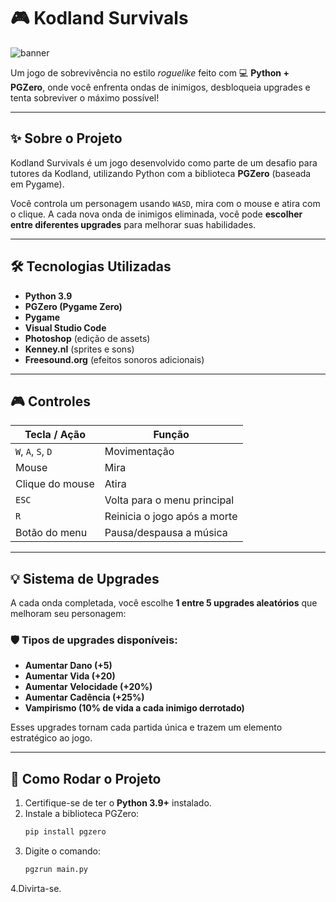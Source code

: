 # 🎮 Kodland Survivals

![banner](https://user-images.githubusercontent.com/0000000/banner-placeholder.png)

Um jogo de sobrevivência no estilo *roguelike* feito com 💻 **Python + PGZero**, onde você enfrenta ondas de inimigos, desbloqueia upgrades e tenta sobreviver o máximo possível!

---

## ✨ Sobre o Projeto

Kodland Survivals é um jogo desenvolvido como parte de um desafio para tutores da Kodland, utilizando Python com a biblioteca **PGZero** (baseada em Pygame).

Você controla um personagem usando `WASD`, mira com o mouse e atira com o clique. A cada nova onda de inimigos eliminada, você pode **escolher entre diferentes upgrades** para melhorar suas habilidades.

---

## 🛠️ Tecnologias Utilizadas

- **Python 3.9**
- **PGZero (Pygame Zero)**
- **Pygame**
- **Visual Studio Code**
- **Photoshop** (edição de assets)
- **Kenney.nl** (sprites e sons)
- **Freesound.org** (efeitos sonoros adicionais)

---

## 🎮 Controles

| Tecla / Ação        | Função                              |
|---------------------|-------------------------------------|
| `W`, `A`, `S`, `D`  | Movimentação                        |
| Mouse               | Mira                                |
| Clique do mouse     | Atira                               |
| `ESC`               | Volta para o menu principal         |
| `R`                 | Reinicia o jogo após a morte        |
| Botão do menu       | Pausa/despausa a música             |

---

## 💡 Sistema de Upgrades

A cada onda completada, você escolhe **1 entre 5 upgrades aleatórios** que melhoram seu personagem:

### 🛡️ Tipos de upgrades disponíveis:
- **Aumentar Dano (+5)**
- **Aumentar Vida (+20)**
- **Aumentar Velocidade (+20%)**
- **Aumentar Cadência (+25%)**
- **Vampirismo (10% de vida a cada inimigo derrotado)**

Esses upgrades tornam cada partida única e trazem um elemento estratégico ao jogo.

---

## 🧠 Como Rodar o Projeto

1. Certifique-se de ter o **Python 3.9+** instalado.
2. Instale a biblioteca PGZero:
   ```bash
   pip install pgzero

3. Digite o comando:
   ```bash
   pgzrun main.py

4.Divirta-se.
